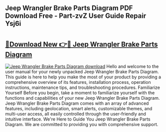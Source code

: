 ## Jeep Wrangler Brake Parts Diagram PDF Download Free - Part-zvZ User Guide Repair Ysj6i

# <h2><a href="http://dfqhog.blite.top/?on=Jeep+Wrangler+Brake+Parts+Diagram">🔗Download New 👉🔴 Jeep Wrangler Brake Parts Diagram</a></h2>

[![Jeep Wrangler Brake Parts Diagram download](https://i.imgur.com/lujVjoI.png)](http://dfqhog.blite.top/?on=Jeep+Wrangler+Brake+Parts+Diagram)
Hello and welcome to the user manual for your newly unpacked Jeep Wrangler Brake Parts Diagram. This guide is here to help you make the most of your product by providing a comprehensive overview of its features, installation process, operation instructions, maintenance tips, and troubleshooting procedures. Familiarize Yourself Before you begin, take a moment to familiarize yourself with the functions and capabilities of your new Jeep Wrangler Brake Parts Diagram. Jeep Wrangler Brake Parts Diagram comes with an array of advanced features, including geolocation, smart alerts, customizable themes, and multi-user access, all easily controlled through the user-friendly and intuitive interface. We're Here to Guide You Jeep Wrangler Brake Parts Diagram. We are committed to providing you with comprehensive support.
